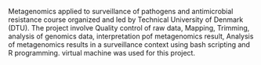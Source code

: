 Metagenomics applied to surveillance of pathogens and antimicrobial resistance course organized and led by Technical University of Denmark (DTU). The project involve Quality control of raw data, Mapping, Trimming, analysis of genomics data, interpretation pof metagenomics result, Analysis of metagenomics results in a surveillance context using bash scripting and R programming. virtual machine was used for this project.
